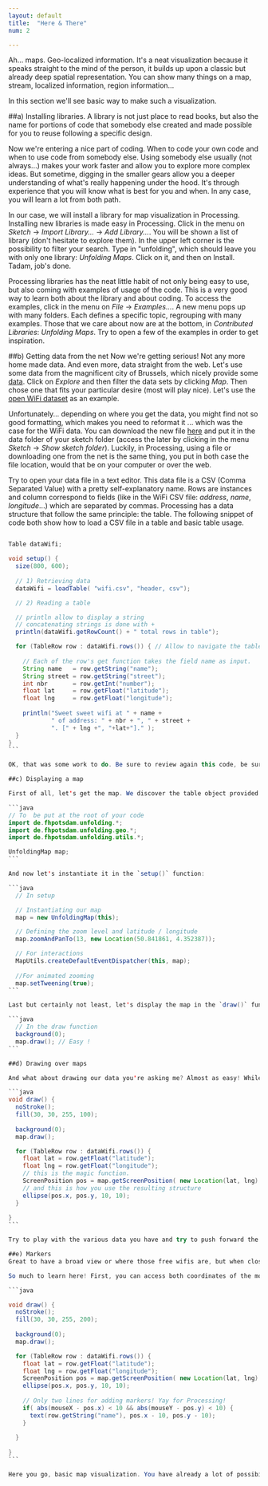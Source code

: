 ```yaml
---
layout: default
title:  "Here & There"
num: 2

---
```


Ah... maps. Geo-localized information. It's a neat visualization because it speaks straight to the mind of the person, it builds up upon a classic but already deep spatial representation. You can show many things on a map, stream, localized information, region information...

In this section we'll see basic way to make such a visualization.

##a) Installing libraries.
A library is not just place to read books, but also the name for portions of code that somebody else created and made possible for you to reuse following a specific design.

Now we're entering a nice part of coding. When to code your own code and when to use code from somebody else. Using somebody else usually (not always...) makes your work faster and allow you to explore more complex ideas. But sometime, digging in the smaller gears allow you a deeper understanding of what's really happening under the hood. It's through experience that you will know what is best for you and when. In any case, you will learn a lot from both path.

In our case, we will install a library for map visualization in Processing. Installing new libraries is made easy in Processing. Click in the menu on *Sketch* -> *Import Library...* -> *Add Library...*. You will be shown a list of library (don't hesitate to explore them). In the upper left corner is the possibility to filter your search. Type in "unfolding", which should leave you with only one library: *Unfolding Maps*. Click  on it, and then on Install. Tadam, job's done.

Processing libraries has the neat little habit of not only being easy to use, but also coming with examples of usage of the code. This is a very good way to learn both about the library and about coding. To access the examples, click in the menu on *File* -> *Examples...*. A new menu pops up with many folders. Each defines a specific topic, regrouping with many examples. Those that we care about now are at the bottom, in *Contributed Libraries*: *Unfolding Maps*. Try to open a few of the examples in order to get inspiration.

##b) Getting data from the net
Now we're getting serious! Not any more home made data. And even more, data straight from the web. Let's use some data from the magnificent city of Brussels, which nicely provide some [data](http://opendata.brussels.be/page/home/?flg=en). Click on *Explore* and then filter the data sets by  clicking *Map*. Then chose one that fits your particular desire (most will play nice). Let's use the [open WiFi dataset](http://opendata.brussels.be/explore/dataset/wifi0/?tab=metas) as an example.

Unfortunately... depending on where you get the data, you might find not so good formatting, which makes you need to reformat it ... which was the case for the WiFi data. You can download the new file [here](./assets/wifi.csv) and put it in the data folder of your sketch folder (access the later by clicking in the menu *Sketch* -> *Show sketch folder*). Luckily, in Processing, using a file or downloading one from the net is the same thing, you put in both case the file location, would that be on your computer or over the web. 
  
Try to open your data file in a text editor. This data file is a CSV (Comma Separated Value) with a pretty self-explanatory name. Rows are instances and column correspond to fields (like in the WiFi CSV file: *address*, *name*, *longitude*...) which are separated by commas. Processing has a data structure that follow the same principle: the table. The following snippet of code both show how to load a CSV file in a table and basic table usage.

````java

Table dataWifi;

void setup() {
  size(800, 600);
  
  // 1) Retrieving data
  dataWifi = loadTable( "wifi.csv", "header, csv");

  // 2) Reading a table

  // println allow to display a string
  // concatenating strings is done with +
  println(dataWifi.getRowCount() + " total rows in table"); 

  for (TableRow row : dataWifi.rows()) { // Allow to navigate the table
  
    // Each of the row's get function takes the field name as input.
    String name   = row.getString("name");
    String street = row.getString("street");
    int nbr       = row.getInt("number");
    float lat     = row.getFloat("latitude");
    float lng     = row.getFloat("longitude");
    
    println("Sweet sweet wifi at " + name +
            " of address: " + nbr + ", " + street +
            ". [" + lng +", "+lat+"]." );
  }  
}
```

OK, that was some work to do. Be sure to review again this code, be sure you understand each line because we will build upon it. Now that we have the data, let's get our canvas ready for it.

##c) Displaying a map

First of all, let's get the map. We discover the table object provided by Processing, now let's discover the UnfoldingMap object. First of all, let's import the library and create an instance of UnfoldingMap.

```java
// To  be put at the root of your code
import de.fhpotsdam.unfolding.*;
import de.fhpotsdam.unfolding.geo.*;
import de.fhpotsdam.unfolding.utils.*;

UnfoldingMap map;
```

And now let's instantiate it in the `setup()` function:

```java
  // In setup

  // Instantiating our map
  map = new UnfoldingMap(this);

  // Defining the zoom level and latitude / longitude
  map.zoomAndPanTo(13, new Location(50.841861, 4.352387));

  // For interactions
  MapUtils.createDefaultEventDispatcher(this, map);
  
  //For animated zooming
  map.setTweening(true);
```

Last but certainly not least, let's display the map in the `draw()` function:

```java
  // In the draw function
  background(0);  
  map.draw(); // Easy !
```

##d) Drawing over maps

And what about drawing our data you're asking me? Almost as easy! While this library is nice for zooming and navigating, what it's really great for is the fact that it talks nicely between screen position and longitude/latitude. All in all, here how it goes:

```java
void draw() {
  noStroke();
  fill(30, 30, 255, 100);
  
  background(0);  
  map.draw();

  for (TableRow row : dataWifi.rows()) {
    float lat = row.getFloat("latitude");
    float lng = row.getFloat("longitude");
    // this is the magic function.
    ScreenPosition pos = map.getScreenPosition( new Location(lat, lng) );
    // and this is how you use the resulting structure
    ellipse(pos.x, pos.y, 10, 10);
  } 
  
}
```

Try to play with the various data you have and try to push forward the visualization beyond simple dots displayed on a map. For instance you might make the size of the ellipse depending on the zoom level (you can use `map.getZoom()` for that).

##e) Markers
Great to have a broad view or where those free wifis are, but when close to one, it'll be even better to actually know the name of the place. Let's display them when hovering about the locations. For that, we'll just need to test if the position of the mouse is close enough to the center of the ellipses.

So much to learn here! First, you can access both coordinates of the mouse through `mouseX` and `mouseY`. Second, let's learn a new function that will be of much use in the next section: `text(String, posX, posY)` which display a string, at the indicated position. And last, a bit of math for those who wanted (and for the others too...). Did you ever wonder what the *absolute value* (symbol: `abs( val )` ) function does? Surely an amazing feat with such a grandiose name. Well guess, again, it is just the value without caring of the sign ( `abs(3)` -> `3`, `abs(-10.3)` -> `10.3`, ...). Not so grandiose but pretty useful, especially for calculating distances. All that plus a conditional test ends up in the following:

```java

void draw() {
  noStroke();
  fill(30, 30, 255, 200);
  
  background(0);  
  map.draw();

  for (TableRow row : dataWifi.rows()) {
    float lat = row.getFloat("latitude");
    float lng = row.getFloat("longitude");
    ScreenPosition pos = map.getScreenPosition( new Location(lat, lng) );
    ellipse(pos.x, pos.y, 10, 10);
    
    // Only two lines for adding markers! Yay for Processing!
    if( abs(mouseX - pos.x) < 10 && abs(mouseY - pos.y) < 10) {
      text(row.getString("name"), pos.x - 10, pos.y - 10); 
    }
    
  } 
  
}
```

Here you go, basic map visualization. You have already a lot of possibilities for visualization, from past section and this one, don't hesitate to take a little time to explore them. While our visualization are pretty basic, you can push them forward quite easily.



